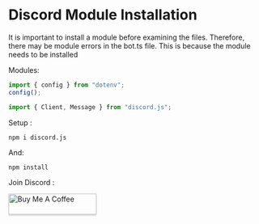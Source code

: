# Discord Module Installation
It is important to install a module before examining the files. Therefore, there may be module errors in the bot.ts file. This is because the module needs to be installed

Modules:

```ts
import { config } from "dotenv";
config();

import { Client, Message } from "discord.js";
```

Setup :
```
npm i discord.js
```

And:
```
npm install
```

Join Discord :

<a href="https://discord.gg/xxrENcWT6s" target="_blank"><img src="https://i.redd.it/7x76q43c9jn51.png" alt="Buy Me A Coffee" style="height: 41px !important;width: 174px !important;box-shadow: 0px 3px 2px 0px rgba(190, 190, 190, 0.5) !important;-webkit-box-shadow: 0px 3px 2px 0px rgba(190, 190, 190, 0.5) !important;" ></a>
